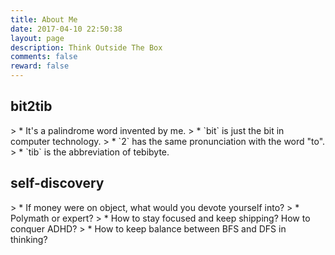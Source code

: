 ```yaml
---
title: About Me
date: 2017-04-10 22:50:38
layout: page
description: Think Outside The Box
comments: false
reward: false
---
```


<h2 style="text-align:left">bit2tib</h2>
> * It's a palindrome word invented by me.
> * `bit` is just the bit in computer technology.
> * `2` has the same pronunciation with the word "to".
> * `tib` is the abbreviation of tebibyte.

<h2 style="text-align:left">self-discovery</h2>
> * If money were on object, what would you devote yourself into?
> * Polymath or expert?
> * How to stay focused and keep shipping? How to conquer ADHD?
> * How to keep balance between BFS and DFS in thinking?
